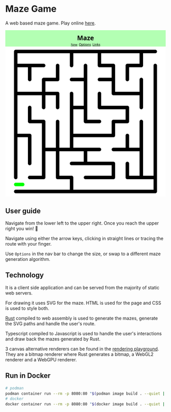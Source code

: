 # Maze Game

A web based maze game. Play online
[here](https://storage.googleapis.com/maze-playground/game.html).

![Screenshot of the game from a desktop browser in light mode and portrait orientation. It is a 10x10 and unsolved.](Screenshot%202024-04-23%20at%2007-26-30%20Maze.png)

## User guide

Navigate from the lower left to the upper right. Once you reach the upper right
you win! 🎉

Navigate using either the arrow keys, clicking in straight lines or tracing the
route with your finger.

Use `Options` in the nav bar to change the size, or swap to a different maze
generation algorithm.

## Technology

It is a client side application and can be served from the majority of static
web servers.

For drawing it uses SVG for the maze. HTML is used for the page and CSS is used
to style both.

[Rust](./computer/) compiled to web assembly is used to generate the mazes,
generate the SVG paths and handle the user's route.

Typescript compiled to Javascript is used to handle the user's interactions and
draw back the mazes generated by Rust.

3 canvas alternative renderers can be found in the
[rendering playground](https://storage.googleapis.com/maze-playground/rendering-playground.html).
They are a bitmap renderer where Rust generates a bitmap, a WebGL2 renderer and
a WebGPU renderer.

## Run in Docker

```bash
# podman
podman container run --rm -p 8080:80 "$(podman image build . --quiet | tail -n 1)"
# docker
docker container run --rm -p 8080:80 "$(docker image build . --quiet | tail -n 1)"
```
